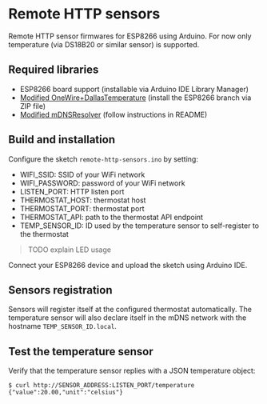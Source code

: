 Remote HTTP sensors
===================

Remote HTTP sensor firmwares for ESP8266 using Arduino. For now only
temperature (via DS18B20 or similar sensor) is supported.

## Required libraries

* ESP8266 board support (installable via Arduino IDE Library Manager)
* [Modified OneWire+DallasTemperature](https://github.com/daniele-athome/OneWireNoResistor) (install the ESP8266 branch via ZIP file)
* [Modified mDNSResolver](https://github.com/daniele-athome/mDNSResolver) (follow instructions in README)

## Build and installation

Configure the sketch `remote-http-sensors.ino` by setting:

* WIFI_SSID: SSID of your WiFi network
* WIFI_PASSWORD: password of your WiFi network
* LISTEN_PORT: HTTP listen port
* THERMOSTAT_HOST: thermostat host
* THERMOSTAT_PORT: thermostat port
* THERMOSTAT_API: path to the thermostat API endpoint
* TEMP_SENSOR_ID: ID used by the temperature sensor to self-register to the thermostat

> TODO explain LED usage

Connect your ESP8266 device and upload the sketch using Arduino IDE.

## Sensors registration

Sensors will register itself at the configured thermostat automatically.
The temperature sensor will also declare itself in the mDNS network with the hostname
`TEMP_SENSOR_ID.local`.

## Test the temperature sensor

Verify that the temperature sensor replies with a JSON temperature object:

```
$ curl http://SENSOR_ADDRESS:LISTEN_PORT/temperature
{"value":20.00,"unit":"celsius"}
```
